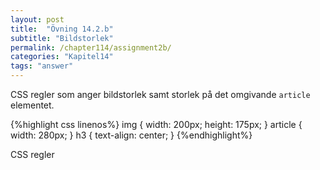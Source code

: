```yaml
---
layout: post
title:  "Övning 14.2.b"
subtitle: "Bildstorlek"
permalink: /chapter114/assignment2b/
categories: "Kapitel14"
tags: "answer"
---
```

CSS regler som anger bildstorlek samt storlek på det omgivande `article` elementet.

{%highlight css linenos%}
img {
  width: 200px;
  height: 175px;
}
article {
  width: 280px;
}
h3 {
  text-align: center;
}
{%endhighlight%}
<figcaption>CSS regler</figcaption>
